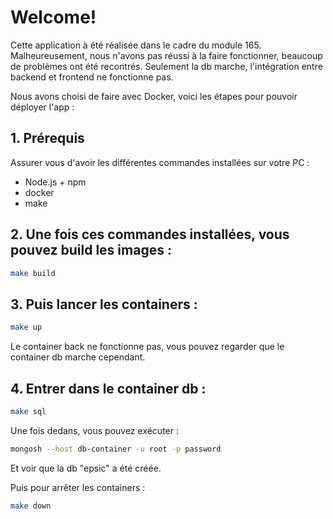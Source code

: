 # Welcome!

Cette application à été réalisée dans le cadre du module 165.
Malheureusement, nous n'avons pas réussi à la faire fonctionner, beaucoup de problèmes ont été recontrés.
Seulement la db marche, l'intégration entre backend et frontend ne fonctionne pas.

Nous avons choisi de faire avec Docker, voici les étapes pour pouvoir déployer l'app :

## 1. Prérequis
Assurer vous d'avoir les différentes commandes installées sur votre PC :
  * Node.js + npm
  * docker
  * make

## 2. Une fois ces commandes installées, vous pouvez build les images :
```bash
make build
```

## 3. Puis lancer les containers : 
```bash
make up
```

Le container back ne fonctionne pas, vous pouvez regarder que le container db marche cependant.

## 4. Entrer dans le container db :
```bash
make sql
```

Une fois dedans, vous pouvez exécuter :
```bash
mongosh --host db-container -u root -p password
```

Et voir que la db "epsic" a été créée.

Puis pour arrêter les containers : 
```bash
make down
```